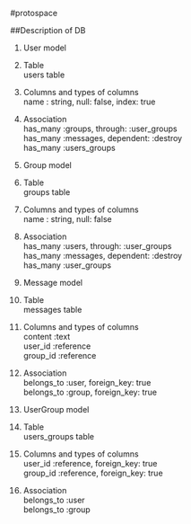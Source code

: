 #protospace

##Description of DB

1. User model  
     
  1. Table  
    users table  
     
  2. Columns and types of columns  
    name : string, null: false, index: true  
    
  3. Association    
    has\_many :groups, through: :user\_groups  
    has\_many :messages, dependent: :destroy  
    has\_many :users_groups  
      
2. Group model  
    
  1. Table  
    groups table  
    
  2. Columns and types of columns  
      name : string, null: false
    
  3. Association  
    has\_many :users, through: :user\_groups  
    has\_many :messages, dependent: :destroy  
    has\_many :user\_groups
      
3. Message model  
    
  1. Table  
    messages table  
    
  2. Columns and types of columns  
    content   :text  
    user\_id  :reference  
    group\_id :reference  
    
  3. Association  
    belongs\_to :user,  foreign_key: true  
    belongs\_to :group, foreign_key: true  
      
4. UserGroup model
  1. Table  
    users\_groups table  
    
  2. Columns and types of columns  
    user\_id  :reference, foreign_key: true  
    group\_id :reference, foreign_key: true  
    
  3. Association  
    belongs\_to :user  
    belongs\_to :group  
